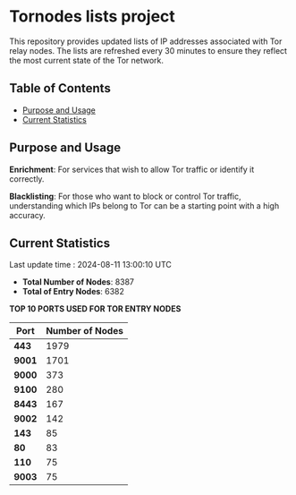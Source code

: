 # Tornodes lists project

This repository provides updated lists of IP addresses associated with Tor relay nodes. The lists are refreshed every 30 minutes to ensure they reflect the most current state of the Tor network.

## Table of Contents

- [Purpose and Usage](#purpose-and-usage)
- [Current Statistics](#current-statistics)


## Purpose and Usage

**Enrichment**: For services that wish to allow Tor traffic or identify it correctly.

**Blacklisting**: For those who want to block or control Tor traffic, understanding which IPs belong to Tor can be a starting point with a high accuracy.

## Current Statistics

Last update time : 2024-08-11 13:00:10 UTC

- **Total Number of Nodes**: 8387
- **Total of Entry Nodes**: 6382

**TOP 10 PORTS USED FOR TOR ENTRY NODES**

| **Port** | **Number of Nodes** |
|------|-----------------|
| **443**   | 1979  |
| **9001**   | 1701  |
| **9000**   | 373  |
| **9100**   | 280  |
| **8443**   | 167  |
| **9002**   | 142  |
| **143**   | 85  |
| **80**   | 83  |
| **110**   | 75  |
| **9003**   | 75  |

